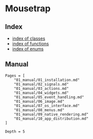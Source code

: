 # Mousetrap


## Index

+ [index of classes](./02_library/classes.md)
+ [index of functions](./02_library/functions.md)
+ [index of enums](./02_library/enums.md)

## Manual

```@contents
Pages = [
    "01_manual/01_installation.md"
    "01_manual/02_signals.md"
    "01_manual/03_actions.md"
    "01_manual/04_widgets.md"
    "01_manual/05_event_handling.md"
    "01_manual/06_image.md"
    "01_manual/07_os_interface.md"
    "01_manual/08_menus.md"
    "01_manual/09_native_rendering.md"
    "01_manual/10_app_distribution.md"
]

Depth = 5
```
